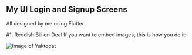 ## My UI Login and Signup Screens

All designed by me using Flutter

#1. Reddish Billion Deal
If you want to embed images, this is how you do it:

![Image of Yaktocat](https://octodex.github.com/images/yaktocat.png)
